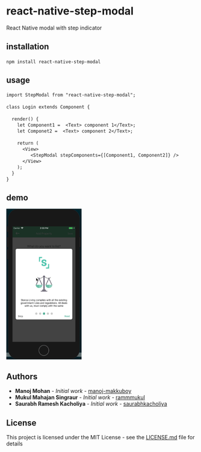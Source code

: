 # react-native-step-modal
React Native modal with step indicator

## installation
`npm install react-native-step-modal`

## usage
```
import StepModal from "react-native-step-modal";

class Login extends Component {

  render() {
    let Component1 =  <Text> component 1</Text>;
    let Componet2 =  <Text> component 2</Text>;
    
    return (
      <View>
         <StepModal stepComponents={[Component1, Component2]} />
      </View>
    );
  }
}

```

## demo
<img src="demo.gif" width="200" height="400" />

## Authors

* **Manoj Mohan** - *Initial work* - [manoj-makkuboy](https://github.com/manoj-makkuboy)
* **Mukul Mahajan Singraur** - *Initial work* - [rammmukul](https://github.com/rammmukul)
* **Saurabh Ramesh Kacholiya** - *Initial work* - [saurabhkacholiya](https://github.com/saurabhkacholiya)

## License

This project is licensed under the MIT License - see the [LICENSE.md](LICENSE.md) file for details
